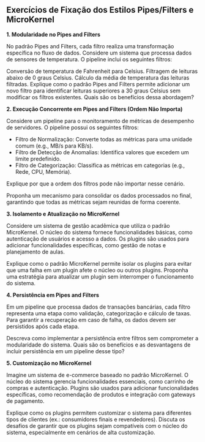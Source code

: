 ## Exercícios de Fixação dos Estilos Pipes/Filters e MicroKernel

**1. Modularidade no Pipes and Filters**

No padrão Pipes and Filters, cada filtro realiza uma transformação específica no fluxo de dados. Considere um sistema que processa dados de sensores de temperatura. O pipeline inclui os seguintes filtros:

Conversão de temperatura de Fahrenheit para Celsius.
Filtragem de leituras abaixo de 0 graus Celsius.
Cálculo da média de temperatura das leituras filtradas.
Explique como o padrão Pipes and Filters permite adicionar um novo filtro para identificar leituras superiores a 30 graus Celsius sem modificar os filtros existentes. Quais são os benefícios dessa abordagem?

**2. Execução Concorrente em Pipes and Filters (Ordem Não Importa)**

Considere um pipeline para o monitoramento de métricas de desempenho de servidores. O pipeline possui os seguintes filtros:

* Filtro de Normalização: Converte todas as métricas para uma unidade comum (e.g., MB/s para KB/s).
* Filtro de Detecção de Anomalias: Identifica valores que excedem um limite predefinido.
* Filtro de Categorização: Classifica as métricas em categorias (e.g., Rede, CPU, Memória).

Explique por que a ordem dos filtros pode não importar nesse cenário. 

Proponha um mecanismo para consolidar os dados processados no final, 
garantindo que todas as métricas sejam reunidas de forma coerente.

**3. Isolamento e Atualização no MicroKernel**

Considere um sistema de gestão acadêmica que utiliza o padrão MicroKernel. O núcleo do sistema fornece funcionalidades básicas, como autenticação de usuários e acesso a dados. Os plugins são usados para adicionar funcionalidades específicas, como gestão de notas e planejamento de aulas.

Explique como o padrão MicroKernel permite isolar os plugins para evitar que uma falha em um plugin afete o núcleo ou outros plugins.
Proponha uma estratégia para atualizar um plugin sem interromper o funcionamento do sistema.

**4. Persistência em Pipes and Filters**

Em um pipeline que processa dados de transações bancárias, cada filtro representa uma etapa como validação, categorização e cálculo de taxas. Para garantir a recuperação em caso de falha, os dados devem ser persistidos após cada etapa.

Descreva como implementar a persistência entre filtros sem comprometer a modularidade do sistema.
Quais são os benefícios e as desvantagens de incluir persistência em um pipeline desse tipo?

**5. Customização no MicroKernel**

Imagine um sistema de e-commerce baseado no padrão MicroKernel. O núcleo do sistema gerencia funcionalidades essenciais, como carrinho de compras e autenticação. Plugins são usados para adicionar funcionalidades específicas, como recomendação de produtos e integração com gateways de pagamento.

Explique como os plugins permitem customizar o sistema para diferentes tipos de clientes (ex.: consumidores finais e revendedores).
Discuta os desafios de garantir que os plugins sejam compatíveis com o núcleo do sistema, especialmente em cenários de alta customização.
